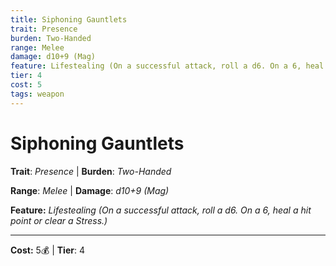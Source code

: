 ```yaml
---
title: Siphoning Gauntlets
trait: Presence
burden: Two-Handed
range: Melee
damage: d10+9 (Mag)
feature: Lifestealing (On a successful attack, roll a d6. On a 6, heal a hit point or clear a Stress.)
tier: 4
cost: 5
tags: weapon
---
```

# Siphoning Gauntlets

**Trait**: _Presence_ | **Burden**: _Two-Handed_

**Range**: _Melee_ | **Damage**: _d10+9 (Mag)_

**Feature:** _Lifestealing (On a successful attack, roll a d6. On a 6, heal a hit point or clear a Stress.)_

___
**Cost:** 5💰 | **Tier**: 4
